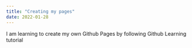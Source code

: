```yaml
---
title: "Creating my pages"
date: 2022-01-28
---
```

I am learning to create my own Github Pages by following Github Learning tutorial
